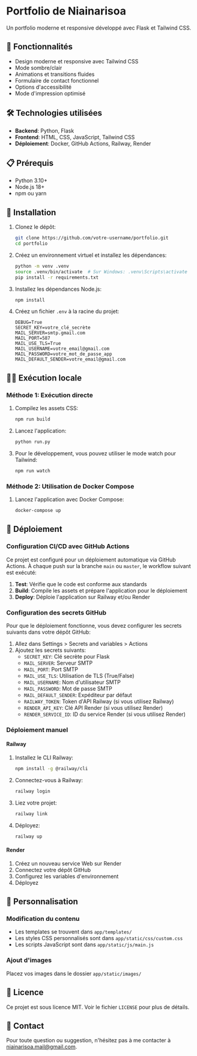 # Portfolio de Niainarisoa

Un portfolio moderne et responsive développé avec Flask et Tailwind CSS.

## 🚀 Fonctionnalités

- Design moderne et responsive avec Tailwind CSS
- Mode sombre/clair
- Animations et transitions fluides
- Formulaire de contact fonctionnel
- Options d'accessibilité
- Mode d'impression optimisé

## 🛠️ Technologies utilisées

- **Backend**: Python, Flask
- **Frontend**: HTML, CSS, JavaScript, Tailwind CSS
- **Déploiement**: Docker, GitHub Actions, Railway, Render

## 📋 Prérequis

- Python 3.10+
- Node.js 18+
- npm ou yarn

## 🔧 Installation

1. Clonez le dépôt:
   ```bash
   git clone https://github.com/votre-username/portfolio.git
   cd portfolio
   ```

2. Créez un environnement virtuel et installez les dépendances:
   ```bash
   python -m venv .venv
   source .venv/bin/activate  # Sur Windows: .venv\Scripts\activate
   pip install -r requirements.txt
   ```

3. Installez les dépendances Node.js:
   ```bash
   npm install
   ```

4. Créez un fichier `.env` à la racine du projet:
   ```
   DEBUG=True
   SECRET_KEY=votre_clé_secrète
   MAIL_SERVER=smtp.gmail.com
   MAIL_PORT=587
   MAIL_USE_TLS=True
   MAIL_USERNAME=votre_email@gmail.com
   MAIL_PASSWORD=votre_mot_de_passe_app
   MAIL_DEFAULT_SENDER=votre_email@gmail.com
   ```

## 🏃‍♂️ Exécution locale

### Méthode 1: Exécution directe

1. Compilez les assets CSS:
   ```bash
   npm run build
   ```

2. Lancez l'application:
   ```bash
   python run.py
   ```

3. Pour le développement, vous pouvez utiliser le mode watch pour Tailwind:
   ```bash
   npm run watch
   ```

### Méthode 2: Utilisation de Docker Compose

1. Lancez l'application avec Docker Compose:
   ```bash
   docker-compose up
   ```

## 🚢 Déploiement

### Configuration CI/CD avec GitHub Actions

Ce projet est configuré pour un déploiement automatique via GitHub Actions. À chaque push sur la branche `main` ou `master`, le workflow suivant est exécuté:

1. **Test**: Vérifie que le code est conforme aux standards
2. **Build**: Compile les assets et prépare l'application pour le déploiement
3. **Deploy**: Déploie l'application sur Railway et/ou Render

### Configuration des secrets GitHub

Pour que le déploiement fonctionne, vous devez configurer les secrets suivants dans votre dépôt GitHub:

1. Allez dans Settings > Secrets and variables > Actions
2. Ajoutez les secrets suivants:
   - `SECRET_KEY`: Clé secrète pour Flask
   - `MAIL_SERVER`: Serveur SMTP
   - `MAIL_PORT`: Port SMTP
   - `MAIL_USE_TLS`: Utilisation de TLS (True/False)
   - `MAIL_USERNAME`: Nom d'utilisateur SMTP
   - `MAIL_PASSWORD`: Mot de passe SMTP
   - `MAIL_DEFAULT_SENDER`: Expéditeur par défaut
   - `RAILWAY_TOKEN`: Token d'API Railway (si vous utilisez Railway)
   - `RENDER_API_KEY`: Clé API Render (si vous utilisez Render)
   - `RENDER_SERVICE_ID`: ID du service Render (si vous utilisez Render)

### Déploiement manuel

#### Railway

1. Installez le CLI Railway:
   ```bash
   npm install -g @railway/cli
   ```

2. Connectez-vous à Railway:
   ```bash
   railway login
   ```

3. Liez votre projet:
   ```bash
   railway link
   ```

4. Déployez:
   ```bash
   railway up
   ```

#### Render

1. Créez un nouveau service Web sur Render
2. Connectez votre dépôt GitHub
3. Configurez les variables d'environnement
4. Déployez

## 📝 Personnalisation

### Modification du contenu

- Les templates se trouvent dans `app/templates/`
- Les styles CSS personnalisés sont dans `app/static/css/custom.css`
- Les scripts JavaScript sont dans `app/static/js/main.js`

### Ajout d'images

Placez vos images dans le dossier `app/static/images/`

## 📄 Licence

Ce projet est sous licence MIT. Voir le fichier `LICENSE` pour plus de détails.

## 📧 Contact

Pour toute question ou suggestion, n'hésitez pas à me contacter à [niainarisoa.mail@gmail.com](mailto:niainarisoa.mail@gmail.com).